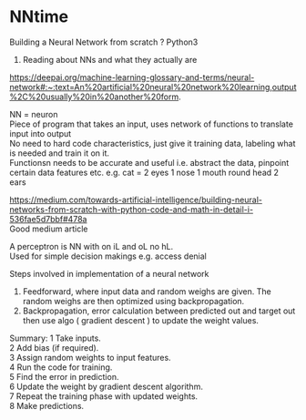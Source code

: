 # NNtime
Building a Neural Network from scratch ? Python3

1. Reading about NNs and what they actually are

https://deepai.org/machine-learning-glossary-and-terms/neural-network#:~:text=An%20artificial%20neural%20network%20learning,output%2C%20usually%20in%20another%20form.


NN = neuron  
Piece of program that takes an input, uses network of functions to translate input into output  
No need to hard code characteristics, just give it training data, labeling what is needed and train it on it.  
Functionsn needs to be accurate and useful i.e. abstract the data, pinpoint certain data features etc. e.g. cat = 2 eyes 1 nose 1 mouth round head 2 ears  


https://medium.com/towards-artificial-intelligence/building-neural-networks-from-scratch-with-python-code-and-math-in-detail-i-536fae5d7bbf#478a  
Good medium article  

A perceptron is NN with on iL and oL no hL.  
Used for simple decision makings e.g. access denial  

Steps involved in implementation of a neural network  
1. Feedforward, where input data and random weighs are given. The random weighs are then optimized using backpropagation.  
2. Backpropagation, error calculation between predicted out and target out then use algo ( gradient descent ) to update the weight values.  

Summary:
1 Take inputs.    
2 Add bias (if required).    
3 Assign random weights to input features.    
4 Run the code for training.  
5 Find the error in prediction.  
6 Update the weight by gradient descent algorithm.  
7 Repeat the training phase with updated weights.  
8 Make predictions.  
